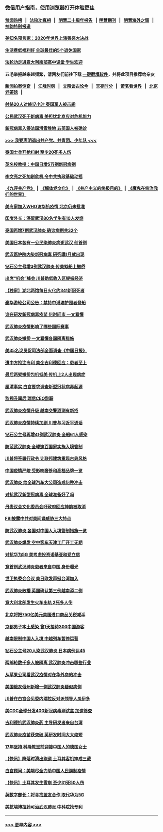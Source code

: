 ### [微信用户指南，使用浏览器打开体验更佳](https://github.com/gfw-breaker/banned-news1/blob/master/indexes/wechat-guide.md?t=0)
#### [禁闻热榜](热点新闻.md?t=0)  &nbsp;&nbsp;|&nbsp;&nbsp; [法轮功真相](https://github.com/gfw-breaker/truth/blob/master/README.md?t=0) &nbsp;&nbsp;|&nbsp;&nbsp; [明慧二十周年报告](https://github.com/gfw-breaker/mh-reports/blob/master/README.md?t=0) &nbsp;&nbsp;|&nbsp;&nbsp;[明慧期刊](https://github.com/gfw-breaker/mh-qikan) &nbsp;&nbsp;|&nbsp;&nbsp; [明慧海外之窗](https://github.com/gfw-breaker/mh-news/blob/master/README.md?t=0) &nbsp;&nbsp;|&nbsp;&nbsp; [神韵特别报道](https://github.com/gfw-breaker/mh-news/blob/master/shenyun.md?t=0)
#### [美知名预言家：2020年世界上演善恶大决战](../pages/nsc418/n11855418.md?t=02091855) 
#### [生活费低福利好 全球最佳的5个退休国家](../pages/nsc418/n11848347.md?t=02091855) 
#### [法轮功走进意大利南部高中课堂 学生欢迎](../pages/nsc418/n11853859.md?t=02091855) 
#### 五毛举报越来越频繁，请网友们前往下载 [一键翻墙软件](https://github.com/gfw-breaker/ssr-accounts)，并将此项目推荐给亲友
#### [新闻拍案惊奇](https://github.com/gfw-breaker/banned-news1/blob/master/pages/link4.md) &nbsp;&nbsp;|&nbsp;&nbsp; [江峰时刻](https://github.com/gfw-breaker/banned-news1/blob/master/pages/link4.md) &nbsp;&nbsp;|&nbsp;&nbsp; [文昭谈古论今](https://github.com/gfw-breaker/banned-news1/blob/master/pages/link4.md) &nbsp;&nbsp;|&nbsp;&nbsp; [天亮时分](https://github.com/gfw-breaker/banned-news1/blob/master/pages/link4.md) &nbsp;&nbsp;|&nbsp;&nbsp; [萧茗看世界](https://github.com/gfw-breaker/banned-news1/blob/master/pages/link4.md) &nbsp;&nbsp;|&nbsp;&nbsp; [北京老茶馆](https://github.com/gfw-breaker/banned-news1/blob/master/pages/link4.md) &nbsp;&nbsp;|&nbsp;&nbsp; 
#### [射杀20人对峙17小时 泰国军人被击毙](../pages/nsc418/n11854869.md?t=02091855) 
#### [公民武汉死于新病毒 美担忧北京应对危机能力](../pages/nsc418/n11854331.md?t=02091855) 
#### [新冠病毒入侵法国滑雪胜地 五英国人被确诊](../pages/nsc418/n11854307.md?t=02091855) 
#### [>>> 我要声明退出共产党、共青团、少年队 <<<](https://github.com/begood0513/goodnews/blob/master/quit/letter.md) 
#### [泰国士兵开枪扫射 至少20死多人伤](../pages/nsc418/n11854276.md?t=02091855) 
#### [英名校教授：中国日增5万例新冠病例](../pages/nsc418/n11854174.md?t=02091855) 
#### [李文亮之死加剧危机 令中共执政基础动摇](../pages/nsc418/n11854003.md?t=02091855) 
#### [《九评共产党》](https://github.com/begood0513/9ping.md/blob/master/README.md) &nbsp;|&nbsp; [《解体党文化》](../../../../jtdwh.md/blob/master/README.md)  &nbsp;|&nbsp; [《共产主义的终极目的》](../../../../gczydzjmd.md/blob/master/README.md) &nbsp;|&nbsp; [《魔鬼在统治我们的世界》](../../../../mgztzwmdsj.md/blob/master/README.md) 
#### [美专家加入WHO访华抗疫情 北京仍未批准](../pages/nsc418/n11854043.md?t=02091855) 
#### [印度外长：滞留武汉80名学生有10人发烧](../pages/nsc418/n11853821.md?t=02091855) 
#### [泰国再增7例武汉肺炎 确诊病例共32个](../pages/nsc418/n11853808.md?t=02091855) 
#### [美国日本各有一公民染肺炎病逝武汉 创首例](../pages/nsc418/n11853509.md?t=02091855) 
#### [武汉医护院内染新冠病毒 研究曝1月就出现](../pages/nsc418/n11852928.md?t=02091855) 
#### [钻石公主号增3例武汉肺炎 传美拟船上撤侨](../pages/nsc418/n11853240.md?t=02091855) 
#### [出席“机会”峰会 川普助低收入区提振经济](../pages/nsc418/n11853232.md?t=02091855) 
#### [【独家】湖北两馆每日火化约341新冠死者](../pages/nsc418/n11845444.md?t=02091855) 
#### [豪华游轮公司公告：禁持中港澳护照者登船](../pages/nsc418/n11852761.md?t=02091855) 
#### [谁在研发新冠病毒疫苗 何时问市 一文看懂](../pages/nsc418/n11852840.md?t=02091855) 
#### [武汉肺炎疫情影响了哪些国际赛事](../pages/nsc418/n11852441.md?t=02091855) 
#### [武汉肺炎撤侨 一文看懂各国隔离措施](../pages/nsc418/n11844216.md?t=02091855) 
#### [美35名议员促司法部全面调查《中国日报》](../pages/nsc418/n11852435.md?t=02091855) 
#### [遭中方抢注专利 美企吉利德回应：患者至上](../pages/nsc418/n11852037.md?t=02091855) 
#### [最后两架撤侨包机抵美 传机上2人出现病症](../pages/nsc418/n11852173.md?t=02091855) 
#### [厘清事实 白宫要求调查新型冠状病毒起源](../pages/nsc418/n11852106.md?t=02091855) 
#### [监视丑闻后 瑞信CEO辞职](../pages/nsc418/n11852127.md?t=02091855) 
#### [武汉肺炎疫情升级 越南交警酒测有新招](../pages/nsc418/n11851632.md?t=02091855) 
#### [武汉肺炎疫情持续加剧 川普与习近平通话](../pages/nsc418/n11851613.md?t=02091855) 
#### [钻石公主号再增41例武汉肺炎 全船61人感染](../pages/nsc418/n11850401.md?t=02091855) 
#### [防范武汉肺炎 全球逾百国家实施入境管制](../pages/nsc418/n11850557.md?t=02091855) 
#### [川普将签署行政令 让联邦建筑重现古典风格](../pages/nsc418/n11850654.md?t=02091855) 
#### [中国疫情严峻 受影响奢侈和高档品牌一览](../pages/nsc418/n11850319.md?t=02091855) 
#### [武汉肺炎 给全球汽车大公司造成何种冲击](../pages/nsc418/n11850056.md?t=02091855) 
#### [对抗武汉新型冠病毒 全球准备好了吗](../pages/nsc418/n11850142.md?t=02091855) 
#### [丹麦议会文化委员会吁政府回应神韵被取消](../pages/nsc418/n11849312.md?t=02091855) 
#### [FBI披露中共对美间谍威胁三大特点](../pages/nsc418/n11849700.md?t=02091855) 
#### [防武汉肺炎 各国对中国人入境管制措施一览](../pages/nsc418/n11838726.md?t=02091855) 
#### [武汉肺炎爆发 空中客车天津工厂开工无期](../pages/nsc418/n11849634.md?t=02091855) 
#### [对抗华为5G 美考虑投资诺基亚和爱立信](../pages/nsc418/n11849510.md?t=02091855) 
#### [意首例武汉肺炎患者来自中国 身份曝光](../pages/nsc418/n11849454.md?t=02091855) 
#### [世卫执委会会议 美日欧发声挺台湾加入](../pages/nsc418/n11849433.md?t=02091855) 
#### [武汉肺炎散播 英国确认第三例越南添二例](../pages/nsc418/n11849439.md?t=02091855) 
#### [意大利北部发生火车出轨 2死多人伤](../pages/nsc418/n11848999.md?t=02091855) 
#### [北京将把750亿美元美国进口商品关税减半](../pages/nsc418/n11848896.md?t=02091855) 
#### [京都男子本土感染 曾1天接待300中国游客](../pages/nsc418/n11848641.md?t=02091855) 
#### [越南限制中国人入境 中越列车暂停运营](../pages/nsc418/n11847844.md?t=02091855) 
#### [钻石公主号20人染武汉肺炎 日本病例达45](../pages/nsc418/n11847823.md?t=02091855) 
#### [两邮轮数千多人被隔离 武汉肺炎冲击哪些行业](../pages/nsc418/n11847456.md?t=02091855) 
#### [从苹果公司看武汉疫情对在华外商的冲击](../pages/nsc418/n11847586.md?t=02091855) 
#### [美国俄亥俄州新增一例武汉肺炎疑似病例](../pages/nsc418/n11847714.md?t=02091855) 
#### [川普在白宫会见委内瑞拉反对派领导人瓜伊多](../pages/nsc418/n11847391.md?t=02091855) 
#### [美CDC全球分发400新冠病毒测试盒 加速筛查](../pages/nsc418/n11847260.md?t=02091855) 
#### [吉利德抗武汉肺炎药 主导研发者来自台湾](../pages/nsc418/n11847064.md?t=02091855) 
#### [武汉肺炎疫苗获突破 英研发时间大大缩短](../pages/nsc418/n11846915.md?t=02091855) 
#### [17年坚持 科隆教堂前迎接中国人的德国女士](../pages/nsc418/n11846781.md?t=02091855) 
#### [【快讯】降落时滑出跑道 土耳其客机摔成三截](../pages/nsc418/n11847021.md?t=02091855) 
#### [白宫顾问：美竭尽全力助中国人民遏制疫情](../pages/nsc418/n11846756.md?t=02091855) 
#### [【快讯】土耳其发生雪崩 至少31死50人伤](../pages/nsc418/n11846680.md?t=02091855) 
#### [英数字部长：将寻找盟友合作 取代华为5G](../pages/nsc418/n11846485.md?t=02091855) 
#### [美抗埃博拉药可治武汉肺炎 中科院抢专利](../pages/nsc418/n11846409.md?t=02091855) 

----
#### [ >>> 更早内容 <<< ](../indexes/nsc418-earlier.md)
